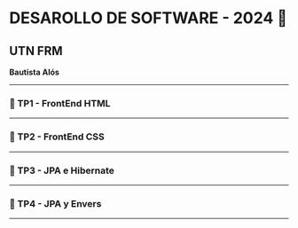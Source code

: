# **DESAROLLO DE SOFTWARE - 2024 🚀**

**UTN FRM**
---
**Bautista Alós**

---

### 📁 TP1 - FrontEnd HTML

---

### 📁 TP2 - FrontEnd CSS

---

### 📁 TP3 - JPA e Hibernate

---

### 📁 TP4 - JPA y Envers


---
